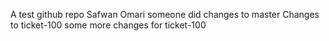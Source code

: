 A test github repo
Safwan Omari
someone did changes to master
Changes to ticket-100
some more changes for ticket-100
